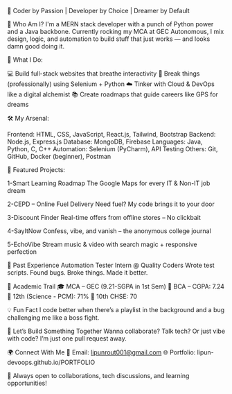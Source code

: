 👑 Coder by Passion | Developer by Choice | Dreamer by Default


🚀 Who Am I?
I'm a MERN stack developer with a punch of Python power and a Java backbone.
Currently rocking my MCA at GEC Autonomous, I mix design, logic, and automation to build stuff that just works — and looks damn good doing it.

🧠 What I Do:

💻 Build full-stack websites that breathe interactivity
🧪 Break things (professionally) using Selenium + Python
☁️ Tinker with Cloud & DevOps like a digital alchemist
📚 Create roadmaps that guide careers like GPS for dreams

🛠 My Arsenal:

Frontend: HTML, CSS, JavaScript, React.js, Tailwind, Bootstrap
Backend: Node.js, Express.js
Database: MongoDB, Firebase
Languages: Java, Python, C, C++
Automation: Selenium (PyCharm), API Testing
Others: Git, GitHub, Docker (beginner), Postman


🌟 Featured Projects:

1-Smart Learning Roadmap
The Google Maps for every IT & Non-IT job dream

2-CEPD – Online Fuel Delivery
Need fuel? My code brings it to your door

3-Discount Finder
Real-time offers from offline stores – No clickbait

4-SayItNow
Confess, vibe, and vanish – the anonymous college journal

5-EchoVibe
Stream music & video with search magic + responsive perfection

🧪 Past Experience
Automation Tester Intern @ Quality Coders
Wrote test scripts. Found bugs. Broke things. Made it better.

🧬 Academic Trail
🎓 MCA – GEC (9.21-SGPA  in 1st Sem)
📘 BCA – CGPA: 7.24
📏 12th (Science - PCM): 71%
📐 10th CHSE: 70

💡 Fun Fact
I code better when there’s a playlist in the background and a bug challenging me like a boss fight.

🔗 Let’s Build Something Together
Wanna collaborate? Talk tech? Or just vibe with code?
I’m just one pull request away.

🌍 Connect With Me
📧 Email: lipunrout001@gmail.com
🌐 Portfolio: lipun-devoops.github.io/PORTFOLIO

🚀 Always open to collaborations, tech discussions, and learning opportunities!

<!---
LIPUN-DEVOOPS/LIPUN-DEVOOPS is a ✨ special ✨ repository because its `README.md` (this file) appears on your GitHub profile.
You can click the Preview link to take a look at your changes.
--->
